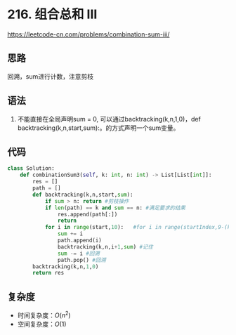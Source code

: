 # 216. 组合总和 III
https://leetcode-cn.com/problems/combination-sum-iii/
## 思路
回溯，sum进行计数，注意剪枝
## 语法
1. 不能直接在全局声明sum = 0, 可以通过backtracking(k,n,1,0)，def backtracking(k,n,start,sum):。的方式声明一个sum变量。
## 代码
```python
class Solution:
    def combinationSum3(self, k: int, n: int) -> List[List[int]]:
        res = []
        path = []
        def backtracking(k,n,start,sum):
            if sum > n: return #剪枝操作
            if len(path) == k and sum == n: #满足要求的结果
                res.append(path[:])
                return
            for i in range(start,10):   #for i in range(startIndex,9-(k-len(path))+2):  #剪枝操作
                sum += i
                path.append(i)
                backtracking(k,n,i+1,sum) #记住
                sum -= i #回溯
                path.pop() #回溯
        backtracking(k,n,1,0)
        return res
```
## 复杂度
- 时间复杂度：$O(n^2)$ 
- 空间复杂度：$O(1)$